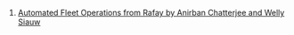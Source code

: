
1. [Automated Fleet Operations from Rafay by Anirban Chatterjee and Welly Siauw ](https://aws.amazon.com/blogs/apn/simplifying-management-of-amazon-eks-environments-with-automated-fleet-operations-from-rafay/)